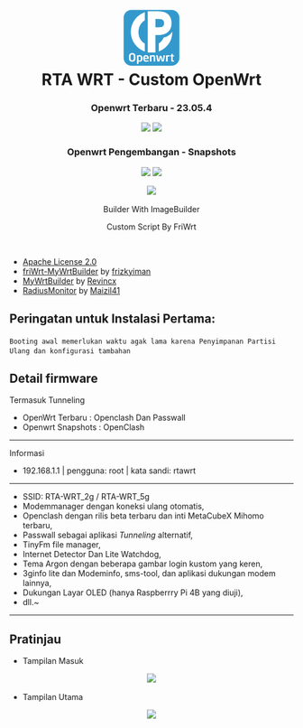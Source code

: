 <h1 align="center">
  <img src="/pictures/logo.png" alt="OpenWrt" width="100">
  <br>RTA WRT - Custom OpenWrt<br>

</h1>

<h3 align="center">Openwrt Terbaru - 23.05.4</h3>
<p align="center">
<a href="https://github.com/rtaserver/RTA-WRT/releases/tag/23.05.4-20240918"><img src="https://img.shields.io/badge/Build_Latest-20240918-blue?style=for-the-badge&logo=openwrt"></a>
<a href="https://github.com/rtaserver/RTA-WRT/releases/tag/23.05.4-amlogic-20240918"><img src="https://img.shields.io/badge/Amlogic_Latest-20240918-blue?style=for-the-badge&logo=openwrt"></a>
</p>

<h3 align="center">Openwrt Pengembangan - Snapshots</h3>
<p align="center">
<a href="https://github.com/rtaserver/RTA-WRT/releases/tag/snapshots-20240917"><img src="https://img.shields.io/badge/Build_Snapshots-20240917-blue?style=for-the-badge&logo=openwrt"></a>
<a href="https://github.com/rtaserver/RTA-WRT/releases/tag/snapshots-amlogic-20240917"><img src="https://img.shields.io/badge/Amlogic_Snapshots-20240917-blue?style=for-the-badge&logo=openwrt"></a>
</p>
<p align="center">
<a href="https://github.com/rtaserver/RTA-WRT/releases"><img src="https://img.shields.io/github/downloads/rtaserver/RTA-WRT/total?label=Total_Downloads&color=green&style=for-the-badge"></a>
</p>
  

<p align="center">
Builder With ImageBuilder
</p>
<p align="center">
Custom Script By FriWrt
</p>
<br>


* [Apache License 2.0](https://github.com/rtaserver/RTA-WRT/blob/main/LICENSE)
* [friWrt-MyWrtBuilder](https://github.com/frizkyiman/friWrt-MyWrtBuilder) by [frizkyiman](https://github.com/frizkyiman)
* [MyWrtBuilder](https://github.com/Revincx/MyWrtBuilder) by [Revincx](https://github.com/Revincx)
* [RadiusMonitor](https://github.com/Maizil41/RadiusMonitor) by [Maizil41](https://github.com/Maizil41)

Peringatan untuk Instalasi Pertama:
---
```Booting awal memerlukan waktu agak lama karena Penyimpanan Partisi Ulang dan konfigurasi tambahan```


Detail firmware
---
Termasuk Tunneling
* OpenWrt Terbaru : Openclash Dan Passwall
* Openwrt Snapshots : OpenClash
---

Informasi
* 192.168.1.1 | pengguna: root | kata sandi: rtawrt

---
* SSID: RTA-WRT_2g / RTA-WRT_5g
* Modemmanager dengan koneksi ulang otomatis,
* Openclash dengan rilis beta terbaru dan inti MetaCubeX Mihomo terbaru,
* Passwall sebagai aplikasi *Tunneling* alternatif,
* TinyFm file manager,
* Internet Detector Dan Lite Watchdog,
* Tema Argon dengan beberapa gambar login kustom yang keren,
* 3ginfo lite dan Modeminfo, sms-tool, dan aplikasi dukungan modem lainnya,
* Dukungan Layar OLED (hanya Raspberrry Pi 4B yang diuji),
* dll.~
---
Pratinjau
---


* Tampilan Masuk
<p align="center">
    <img src="/pictures/Login.png">
</p>

* Tampilan Utama
<p align="center">
    <img src="/pictures/Status.png">
</p>
